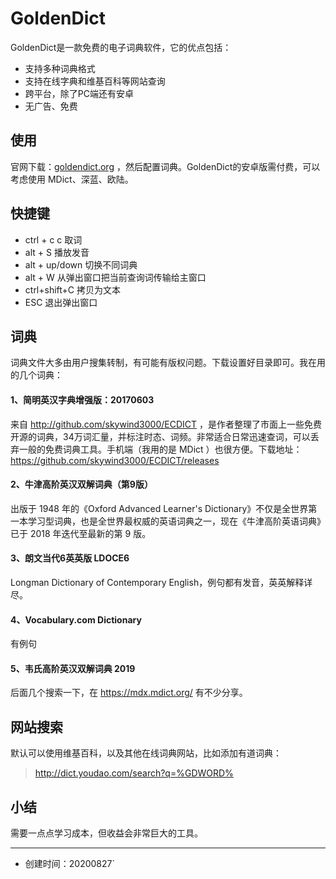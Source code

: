 # GoldenDict

GoldenDict是一款免费的电子词典软件，它的优点包括：

- 支持多种词典格式
- 支持在线字典和维基百科等网站查询
- 跨平台，除了PC端还有安卓
- 无广告、免费

## 使用

官网下载：[goldendict.org](http://goldendict.org/) ，然后配置词典。GoldenDict的安卓版需付费，可以考虑使用 MDict、深蓝、欧陆。

## 快捷键

- ctrl + c c 取词
- alt + S 播放发音
- alt + up/down 切换不同词典
- alt + W 从弹出窗口把当前查询词传输给主窗口
- ctrl+shift+C 拷贝为文本
- ESC 退出弹出窗口

## 词典

词典文件大多由用户搜集转制，有可能有版权问题。下载设置好目录即可。我在用的几个词典：

#### 1、简明英汉字典增强版：20170603

来自 http://github.com/skywind3000/ECDICT ，是作者整理了市面上一些免费开源的词典，34万词汇量，并标注时态、词频。非常适合日常迅速查词，可以丢弃一般的免费词典工具。手机端（我用的是 MDict ）也很方便。下载地址：https://github.com/skywind3000/ECDICT/releases

#### 2、牛津高阶英汉双解词典（第9版）

出版于 1948 年的《Oxford Advanced Learner's Dictionary》不仅是全世界第一本学习型词典，也是全世界最权威的英语词典之一，现在《牛津高阶英语词典》已于 2018 年迭代至最新的第 9 版。

#### 3、朗文当代6英英版  LDOCE6

Longman Dictionary of Contemporary English，例句都有发音，英英解释详尽。

#### 4、Vocabulary.com Dictionary 

有例句

#### 5、韦氏高阶英汉双解词典 2019

后面几个搜索一下，在 https://mdx.mdict.org/ 有不少分享。

## 网站搜索

默认可以使用维基百科，以及其他在线词典网站，比如添加有道词典：

> http://dict.youdao.com/search?q=%GDWORD%


## 小结

需要一点点学习成本，但收益会非常巨大的工具。

---

- 创建时间：20200827`